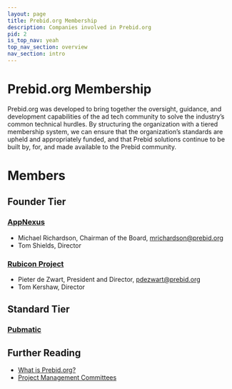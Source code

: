 ```yaml
---
layout: page
title: Prebid.org Membership
description: Companies involved in Prebid.org
pid: 2
is_top_nav: yeah
top_nav_section: overview
nav_section: intro
---
```


<div class="bs-docs-section" markdown="1">

# Prebid.org Membership

Prebid.org was developed to bring together the oversight, guidance, and development capabilities of the ad tech community to solve the industry’s common technical hurdles. By structuring the organization with a tiered membership system, we can ensure that the organization’s standards are upheld and appropriately funded, and that Prebid solutions continue to be built by, for, and made available to the Prebid community.

# Members

## Founder Tier

### [AppNexus](https://www.appnexus.com/en/publishers/header-bidding)

* Michael Richardson, Chairman of the Board, mrichardson@prebid.org
* Tom Shields, Director

### [Rubicon Project](http://rubiconproject.com/headerbidding)

* Pieter de Zwart, President and Director, pdezwart@prebid.org
* Tom Kershaw, Director

## Standard Tier

### [Pubmatic](https://pubmatic.com/products/header-bidding/)


## Further Reading

* [What is Prebid.org?]({{site.baseurl}}/overview/what-is-prebid-org.html)
* [Project Management Committees]({{site.baseurl}}/overview/prebid-management-committees.html)

</div>
